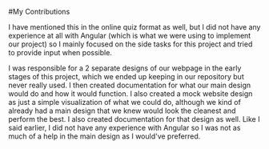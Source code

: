 #My Contributions

I have mentioned this in the online quiz format as well, but I did not have any
experience at all with Angular (which is what we were using to implement our project)
so I mainly focused on the side tasks for this project and tried to provide input when 
possible. 

I was responsible for a 2 separate designs of our webpage in the early stages of this
project, which we ended up keeping in our repository but never really used. I then 
created documentation for what our main design would do and how it would function. 
I also created a mock website design as just a simple visualization of what we could
do, although we kind of already had a main design that we knew would look the cleanest
and perform the best. I also created documentation for that design as well. Like I said
earlier, I did not have any experience with Angular so I was not as much of a help in the
main design as I would've preferred.